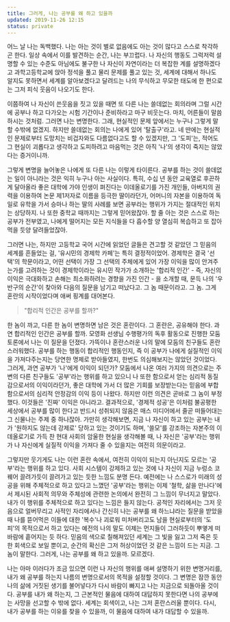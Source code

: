```yaml
---
title: 그러게, 나는 공부를 왜 하고 있을까
updated: 2019-11-26 12:15
status: private
--- 
```


 어느 날 나는 독백했다. 나는 아는 것이 별로 없음에도 아는 것이 많다고 스스로 착각하곤 한다. 일상 속에서 이를 발견하는 순간, 나는 부끄럽다. 나 자신의 행동도 그럭저럭 설명할 수 있는 수준도 아님에도 불구한 나 자신이 자연이라는 더 복잡한 계를 설명하겠다고 과학고등학교에 앉아 정석을 풀고 물리 문제를 풀고 있는 것, 세계에 대해서 하나도 알지도 못하면서 세계를 알아보겠다고 달려드는 나의 무식하고 무모한 태도에 한 편으로는 그저 피식 웃음이 나오기도 한다.
 
 이쯤하여 나 자신이 쓴웃음을 짓고 있을 때면 또 다른 나는 쓸데없는 회의라며 그럴 시간에 공부나 하고 다가오는 시험 기간이나 준비하라고 마구 비웃는다. 마치, 어른들이 말씀하시는 것처럼. 그러면 나는 변명한다. 그래, 현실적인 문제 앞에서는 누구나 그렇게 말할 수밖에 없겠지. 하지만 쓸데없는 회의는 나에게 있어 '탈출구'라고. 네 딴에는 현실적인 문제로부터 도망치는 비겁자와도 다름없다고도 할 수 있겠지만, 그 '도피'는, 적어도 그 현실이 괴롭다고 생각하고 도피하려고 마음먹는 것은 아직 '나'의 생각이 죽지는 않았다는 증거이니까.
 
 그렇게 변명을 늘어놓은 나에게 또 다른 나는 이렇게 타이른다. 공부를 하는 것이 쓸데없는 일이 아니라는 것은 익히 누구나 아는 사실이다. 특히, 수십 년 동안 교육열로 후끈하게 달아올라 좋은 대학에 가야 인생이 펴진다는 이데올로기를 가진 개인들, 아버지의 권력을 이용하여 논문 제1저자로 이름을 등극한 딸이라던가, 어머니의 자본을 이용하여 독일로 유학을 가서 승마나 하는 딸의 사례를 보면 공부라는 행위가 가지는 절대적인 위치는 상당하지. 나 또한 중학교 때까지는 그렇게 믿어왔잖아. 할 줄 아는 것은 스스로 하는 공부가 전부였고, 나에게 떨어지는 모든 지식들을 다 흡수할 양 열심히 복습하고 또 잡아먹을 듯양 달려들었잖아. 
 
 그러면 나는, 하지만 고등학교 국어 시간에 읽었던 글들은 견고할 것 같았던 그 믿음의 세계를 흔들었는 걸, '유시민의 경제학 카페'는 특히 결정적이었어.
 경제학은 결국 '선택'의 학문이라고, 어떤 선택이 가장 그 선택의 주체에게 있어 가장 이익을 많이 안겨주는가를 고려하는 것이 경제학이라는 유시민 작가가 소개하는 '합리적 인간' - 즉, 자신의 이익은 극대화하고 손해는 최소화하려는 경향을 가진 인간 - 을 소개할 때, 문득 나의 '우반구의 순간'이 찾아와 다음의 질문을 남기고 떠났다고. 그 놈 때문이라고. 그 놈. 그게 혼란의 시작이었다며 애써 핑계를 대어본다.


> "합리적 인간은 공부를 할까?"


 한 놈이 까고, 다른 한 놈이 변명하면 남은 것은 혼란이다. 그 혼란은, 공유해야 한다. 과연 합리적인 인간은 공부를 할까. 모영화 선생님 수행평가의 독후 활동으로 진행한 모둠 토론에서 나는 이 질문을 던졌다. 가뜩이나 혼란스러운 나의 말에 모둠의 친구들도 혼란스러워했다. 공부를 하는 행동이 합리적인 행동인지, 즉 이 공부가 나에게 실질적인 이익을 가져다주는지는 당연한 명제로 받아들였지, 한번도 의심해보지는 않았던 것이었다. 그러게, 과연 공부가 '나'에게 이익이 되던가? 모둠에서 나온 여러 가지의 의견으로는 주변의 다른 친구들도 '공부'라는 행위를 하고 있으니 나 또한 함으로서 얻는 심리적 동질감으로서의 이익이라던가, 좋은 대학에 가서 더 많은 기회를 보장받는다는 믿음에 부합함으로서의 심리적 안정감의 이익 등이 나왔다. 하지만 이런 의견은 곧바로 그 놈이 부정했다. 이것들은 '진짜' 이익은 아니라고. 결과적으로, '경제적 성공'은 이처럼 불공평한 세상에서 공부를 많이 한다고 반드시 성취되지 않음은 매스 미디어에서 줄곧 떠들어대는 그 신물나는 주제 중 하나잖아. 가만히 생각해보면, 지금 나 자신이 하고 있는 공부는 내가 '원하지도 않는데 강제로' 당하고 있는 것이기도 하며, '쓸모'를 강조하는 자본주의 이데올로기로 가득 찬 현대 사회의 암울한 현실을 생각해볼 때, 나 자신은 '공부'라는 행위가 나 자신에게 실질적 이익을 가져다 줄 수 있을지는 여전히 의문이라고.


 그렇지만 웃기게도 나는 이런 혼란 속에서, 여전히 이익이 되는지 아닌지도 모르는 '공부'라는 행위를 하고 있다. 사회 시스템이 강제하고 있는 것에 나 자신이 지금 누렁소 코 꿰어 끌려가듯이 끌려가고 있는 듯한 느낌도 분명 든다. 예전에는 나 스스로가 미래의 성공을 위해 주체적으로 하고 있다고 느꼈던 '공부'라는 행위는 이제 '철학, 삶을 만나다'에서 제시된 사회적 의무와 주체성에 관련한 논의에서 완전히 그 느낌이 무너지고 말았다. 내가 이 행위를 주체적으로 하고 있다는 느낌은 들지 않는다. 공적인 자리에서는 그저 웃음으로 얼버무리고 사적인 자리에서나 간신히 나는 공부를 왜 하느냐라는 질문을 받았을 때 나를 뜯어먹은 이들에 대한 '복수'나 괴로워 미처버리고도 남을 현실로부터의 '도피'의 목적으로서 하고 있다는 예전의 나의 말도 이제는 먼지들이 그러하듯이 뿌옇게 떠 바람에 흩어지는 듯 하다. 믿음의 색으로 칠해져있던 세계는 그 빛을 잃고 그저 죽은 듯한 회색으로 보일 뿐이고, 순간의 확신은 그저 허상이었던 것 같은 느낌이 드는 지금. 그 놈이 말한다. 그러게, 나는 공부를 왜 하고 있을까. 모르겠다.


 나는 아마 이러다가 조금 있으면 이런 나 자신의 행위를 애써 설명하기 위한 변명거리를, 내가 왜 공부를 하는지 나름의 변명으로서의 목적을 설정할 것이다. 그 변명은 잠깐 동안 나의 삶에 거짓된 생기를 불어넣다가 다시 바람이 빠지고 나는 지금으로 되돌아올 것이다. 공부를 내가 왜 하는지, 그 근본적인 물음에 대하여 대답하지 못한다면 나의 공부에는 사망을 선고할 수 밖에 없다. 세계는 회색이고, 나는 그저 혼란스러울 뿐이다. 다시, 내가 공부를 하는 이유를 찾을 수 있을까, 이 물음에 대하여 내가 대답할 수 있을까.
